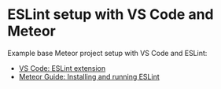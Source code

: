 # ESLint setup with VS Code and Meteor

Example base Meteor project setup with VS Code and ESLint:

* [VS Code: ESLint extension](https://marketplace.visualstudio.com/items?itemName=dbaeumer.vscode-eslint)
* [Meteor Guide: Installing and running ESLint](http://guide.meteor.com/code-style.html)
